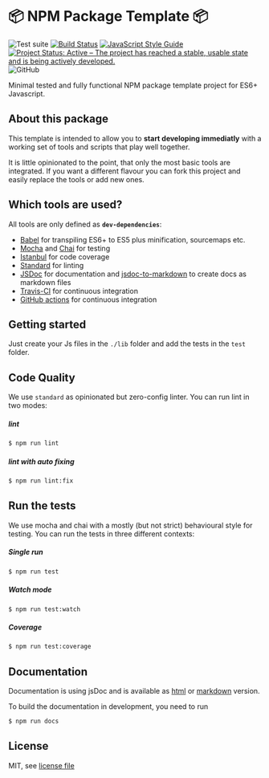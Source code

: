 # :package: NPM Package Template :package:

![Test suite](https://github.com/jankapunkt/npm-package-template/workflows/Test%20suite/badge.svg)
[![Build Status](https://travis-ci.org/jankapunkt/npm-package-template.svg?branch=master)](https://travis-ci.org/jankapunkt/npm-package-template)
[![JavaScript Style Guide](https://img.shields.io/badge/code_style-standard-brightgreen.svg)](https://standardjs.com)
[![Project Status: Active – The project has reached a stable, usable state and is being actively developed.](https://www.repostatus.org/badges/latest/active.svg)](https://www.repostatus.org/#active)
![GitHub](https://img.shields.io/github/license/jankapunkt/npm-package-template)

Minimal tested and fully functional NPM package template project for ES6+ Javascript.

## About this package

This template is intended to allow you to **start developing immediatly** with a working set
of tools and scripts that play well together.

It is little opinionated to the point, that only the most basic tools are integrated.
If you want a different flavour you can fork this project and easily replace the tools or add new ones.

## Which tools are used?

All tools are only defined as **`dev-dependencies`**:

* [Babel](https://babeljs.io/) for transpiling ES6+ to ES5 plus minification, sourcemaps etc.
* [Mocha](https://mochajs.org/) and [Chai](https://www.chaijs.com) for testing
* [Istanbul](https://istanbul.js.org/) for code coverage
* [Standard](https://standardjs.com/) for linting
* [JSDoc](https://jsdoc.app/) for documentation and [jsdoc-to-markdown](https://www.npmjs.com/package/jsdoc-to-markdown) to create docs as markdown files
* [Travis-CI](https://travis-ci.org/) for continuous integration
* [GitHub actions](https://github.com/features/actions) for continuous integration


## Getting started

Just create your Js files in the `./lib` folder and add the tests in the `test` folder.


## Code Quality

We use `standard` as opinionated but zero-config linter.
You can run lint in two modes:

##### lint 
 
```bash
$ npm run lint
``` 

##### lint with auto fixing

```bash
$ npm run lint:fix
``` 

## Run the tests

We use mocha and chai with a mostly (but not strict) behavioural style for testing.
You can run the tests in three different contexts:

##### Single run

```bash
$ npm run test
``` 

##### Watch mode

```bash
$ npm run test:watch
``` 

##### Coverage

```bash
$ npm run test:coverage
``` 

## Documentation

Documentation is using jsDoc and is available as [html](docs/index.html) or [markdown](api.md) version.

To build the documentation in development, you need to run 

```bash
$ npm run docs
``` 

## License

MIT, see [license file](LICENSE)
